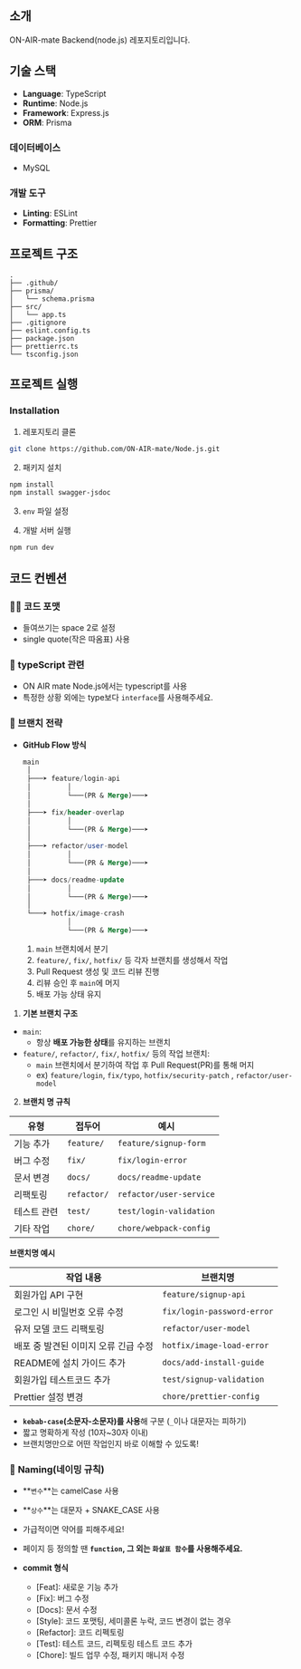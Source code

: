 ## 소개

ON-AIR-mate Backend(node.js) 레포지토리입니다.

<!-- ## 주요 기능

-
-
- -->

## 기술 스택

- **Language**: TypeScript
- **Runtime**: Node.js
- **Framework**: Express.js
- **ORM**: Prisma

### **데이터베이스**

- MySQL

### **개발 도구**

- **Linting**: ESLint
- **Formatting**: Prettier

## 프로젝트 구조

```
.
├── .github/
├── prisma/
│   └── schema.prisma
├── src/
│   └── app.ts
├── .gitignore
├── eslint.config.ts
├── package.json
├── prettierrc.ts
└── tsconfig.json
```

## 프로젝트 실행

### **Installation**

1. 레포지토리 클론

```bash
git clone https://github.com/ON-AIR-mate/Node.js.git
```

2. 패키지 설치

```bash
npm install
npm install swagger-jsdoc
```

3. `env` 파일 설정

4. 개발 서버 실행

```bash
npm run dev
```

<!-- ## API

API에 대한 문서는 [링크]() 에서 확인하실 수 있습니다. -->

## 코드 컨벤션

### 🧑‍💻 **코드 포맷**

- 들여쓰기는 space 2로 설정
- single quote(작은 따옴표) 사용

### 📜 **typeScript 관련**

- ON AIR mate Node.js에서는 typescript를 사용
- 특정한 상황 외에는 type보다 `interface`를 사용해주세요.

### 🌳 브랜치 전략

- **GitHub Flow 방식**
    
    ```sql
    main
     │
     ├───➤ feature/login-api
     │         │
     │         └───(PR & Merge)───➤
     │
     ├───➤ fix/header-overlap
     │         │
     │         └───(PR & Merge)───➤
     │
     ├───➤ refactor/user-model
     │         │
     │         └───(PR & Merge)───➤
     │
     ├───➤ docs/readme-update
     │         │
     │         └───(PR & Merge)───➤
     │
     └───➤ hotfix/image-crash
               │
               └───(PR & Merge)───➤
    ```
    
    1. `main` 브랜치에서 분기
    2. `feature/`, `fix/`, `hotfix/` 등 각자 브랜치를 생성해서 작업
    3. Pull Request 생성 및 코드 리뷰 진행
    4. 리뷰 승인 후 `main`에 머지
    5. 배포 가능 상태 유지

1. **기본 브랜치 구조**

- `main`:
    - 항상 **배포 가능한 상태**를 유지하는 브랜치
- `feature/`, `refactor/`, `fix/`, `hotfix/` 등의 작업 브랜치:
    - `main` 브랜치에서 분기하여 작업 후 Pull Request(PR)를 통해 머지
    - ex) `feature/login`, `fix/typo`, `hotfix/security-patch` , `refactor/user-model`

2. **브랜치 명 규칙**

| 유형 | 접두어 | 예시 |
| --- | --- | --- |
| 기능 추가 | `feature/` | `feature/signup-form` |
| 버그 수정 | `fix/` | `fix/login-error` |
| 문서 변경 | `docs/` | `docs/readme-update` |
| 리팩토링 | `refactor/` | `refactor/user-service` |
| 테스트 관련 | `test/` | `test/login-validation` |
| 기타 작업 | `chore/` | `chore/webpack-config` |

**브랜치명 예시**

| 작업 내용 | 브랜치명 |
| --- | --- |
| 회원가입 API 구현 | `feature/signup-api` |
| 로그인 시 비밀번호 오류 수정 | `fix/login-password-error` |
| 유저 모델 코드 리팩토링 | `refactor/user-model` |
| 배포 중 발견된 이미지 오류 긴급 수정 | `hotfix/image-load-error` |
| README에 설치 가이드 추가 | `docs/add-install-guide` |
| 회원가입 테스트코드 추가 | `test/signup-validation` |
| Prettier 설정 변경 | `chore/prettier-config`  |
- **`kebab-case`(소문자-소문자)를 사용**해 구분 (`_`이나 대문자는 피하기)
- 짧고 명확하게 작성 (10자~30자 이내)
- 브랜치명만으로 어떤 작업인지 바로 이해할 수 있도록!

### 📏 **Naming(네이밍 규칙)**

- **`변수`**는 camelCase 사용
- **`상수`**는 대문자  + SNAKE_CASE 사용
- 가급적이면 약어를 피해주세요!
- 페이지 등 정의할 땐 **`function`, 그 외는 `화살표 함수`를 사용해주세요.**

- **commit 형식**
    - [Feat]: 새로운 기능 추가
    - [Fix]: 버그 수정
    - [Docs]: 문서 수정
    - [Style]: 코드 포맷팅, 세미콜론 누락, 코드 변경이 없는 경우
    - [Refactor]: 코드 리펙토링
    - [Test]: 테스트 코드, 리펙토링 테스트 코드 추가
    - [Chore]: 빌드 업무 수정, 패키지 매니저 수정
